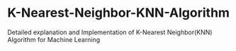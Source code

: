 # K-Nearest-Neighbor-KNN-Algorithm
Detailed explanation and Implementation of K-Nearest Neighbor(KNN) Algorithm for Machine Learning
